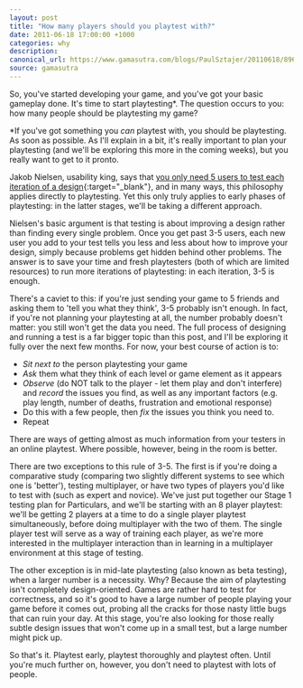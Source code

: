 ```yaml
---
layout: post
title: "How many players should you playtest with?"
date: 2011-06-18 17:00:00 +1000
categories: why
description:
canonical_url: https://www.gamasutra.com/blogs/PaulSztajer/20110618/89660/How_many_players_should_you_playtest_with.php
source: gamasutra
---
```

So, you've started developing your game, and you've got your basic gameplay done. It's time to start playtesting*. The question occurs to you: how many people should be playtesting my game?

\*If you've got something you *can* playtest with, you should be playtesting. As soon as possible. As I'll explain in a bit, it's really important to plan your playtesting (and we'll be exploring this more in the coming weeks), but you really want to get to it pronto.

Jakob Nielsen, usability king, says that [you only need 5 users to test each iteration of a design](http://www.useit.com/alertbox/20000319.html "Why You Only Need to Test with 5 Users"){:target="_blank"}, and in many ways, this philosophy applies directly to playtesting. Yet this only truly applies to early phases of playtesting: in the latter stages, we'll be taking a different approach.

Nielsen's basic argument is that testing is about improving a design rather than finding every single problem. Once you get past 3-5 users, each new user you add to your test tells you less and less about how to improve your design, simply because problems get hidden behind other problems. The answer is to save your time and fresh playtesters (both of which are limited resources) to run more iterations of playtesting: in each iteration, 3-5 is enough.

There's a caviet to this: if you're just sending your game to 5 friends and asking them to 'tell you what they think', 3-5 probably isn't enough. In fact, if you're not planning your playtesting at all, the number probably doesn't matter: you still won't get the data you need. The full process of designing and running a test is a far bigger topic than this post, and I'll be exploring it fully over the next few months. For now, your best course of action is to:

-   *Sit next to* the person playtesting your game
-   *Ask* them what they think of each level or game element as it appears
-   *Observe* (do NOT talk to the player - let them play and don't interfere) and *record* the issues you find, as well as any important factors (e.g. play length, number of deaths, frustration and emotional response)
-   Do this with a few people, then *fix* the issues you think you need to.
-   Repeat

There are ways of getting almost as much information from your testers in an online playtest. Where possible, however, being in the room is better.

There are two exceptions to this rule of 3-5. The first is if you're doing a comparative study (comparing two slightly different systems to see which one is 'better'), testing multiplayer, or have two types of players you'd like to test with (such as expert and novice). We've just put together our Stage 1 testing plan for Particulars, and we'll be starting with an 8 player playtest: we'll be getting 2 players at a time to do a single player playtest simultaneously, before doing multiplayer with the two of them. The single player test will serve as a way of training each player, as we're more interested in the multiplayer interaction than in learning in a multiplayer environment at this stage of testing.

The other exception is in mid-late playtesting (also known as beta testing), when a larger number is a necessity. Why? Because the aim of playtesting isn't completely design-oriented. Games are rather hard to test for correctness, and so it's good to have a large number of people playing your game before it comes out, probing all the cracks for those nasty little bugs that can ruin your day. At this stage, you're also looking for those really subtle design issues that won't come up in a small test, but a large number might pick up.

So that's it. Playtest early, playtest thoroughly and playtest often. Until you're much further on, however, you don't need to playtest with lots of people.
